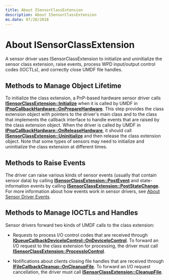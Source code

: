 ```yaml
---
title: About ISensorClassExtension
description: About ISensorClassExtension
ms.date: 07/20/2018
---
```


# About ISensorClassExtension


A sensor driver uses ISensorClassExtension to initialize and uninitialize the sensor class extension, raise events, process WPD input/output control codes (IOCTLs), and correctly close UMDF file handles.

## Methods to Manage Object Lifetime

To initialize the class extension, a PnP-based hardware sensor driver calls [**ISensorClassExtension::Initialize**](/windows-hardware/drivers/ddi/sensorsclassextension/nf-sensorsclassextension-isensorclassextension-initialize) when it is called by UMDF in [**IPnpCallbackHardware::OnPrepareHardware**](/windows-hardware/drivers/ddi/wudfddi/nf-wudfddi-ipnpcallbackhardware-onpreparehardware). This step provides the class extension object with pointers to the driver's main class and to the class that implements the callback interface to handle events that are raised by the class extension object. When the driver is called by UMDF in [**IPnpCallbackHardware::OnReleaseHardware**](/windows-hardware/drivers/ddi/wudfddi/nf-wudfddi-ipnpcallbackhardware-onreleasehardware), it should call [**ISensorClassExtension::Uninitialize**](/windows-hardware/drivers/ddi/sensorsclassextension/nf-sensorsclassextension-isensorclassextension-uninitialize) and then release the class extension object. Note that some types of sensors may need to initialize and uninitialize the class extension at different times.

## Methods to Raise Events

The driver can raise various kinds of sensor events (usually that contain sensor data) by calling [**ISensorClassExtension::PostEvent**](/windows-hardware/drivers/ddi/sensorsclassextension/nf-sensorsclassextension-isensorclassextension-postevent) and state-information events by calling [**ISensorClassExtension::PostStateChange**](/windows-hardware/drivers/ddi/sensorsclassextension/nf-sensorsclassextension-isensorclassextension-poststatechange). For more information about how events work in sensor drivers, see [About Sensor Driver Events](about-sensor-driver-events.md).

## Methods to Manage IOCTLs and Handles

Sensor drivers forward two kinds of UMDF calls to the class extension:

-   Requests to process I/O control codes that are received through [**IQueueCallbackDeviceIoControl::OnDeviceIoControl**](/windows-hardware/drivers/ddi/wudfddi/nf-wudfddi-iqueuecallbackdeviceiocontrol-ondeviceiocontrol). To forward an I/O request to the class extension for processing, the driver must call [**ISensorClassExtension::ProcessIoControl**](/windows-hardware/drivers/ddi/sensorsclassextension/nf-sensorsclassextension-isensorclassextension-processiocontrol).

-   Notifications about clients closing file handles that are received through [**IFileCallbackCleanup::OnCleanupFile**](/windows-hardware/drivers/ddi/wudfddi/nf-wudfddi-ifilecallbackcleanup-oncleanupfile). To forward an I/O request cancellation, the driver must call [**ISensorClassExtension::CleanupFile**](/windows-hardware/drivers/ddi/sensorsclassextension/nf-sensorsclassextension-isensorclassextension-cleanupfile).

 

